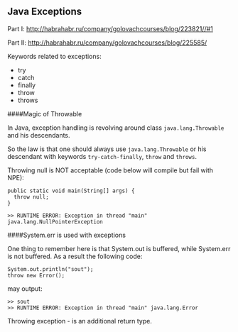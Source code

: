 Java Exceptions
---

Part I: http://habrahabr.ru/company/golovachcourses/blog/223821//#1

Part II: http://habrahabr.ru/company/golovachcourses/blog/225585/

Keywords related to exceptions: 

* try
* catch
* finally
* throw
* throws

####Magic of Throwable

In Java, exception handling is revolving around class `java.lang.Throwable` and his descendants.

So the law is that one should always use `java.lang.Throwable` or his descendant with keywords `try-catch-finally`, `throw` and `throws`.

Throwing null is NOT acceptable (code below will compile but fail with NPE):

```
public static void main(String[] args) {
  throw null;
}

>> RUNTIME ERROR: Exception in thread "main" java.lang.NullPointerException
```

####System.err is used with exceptions

One thing to remember here is that System.out is buffered, while System.err is not buffered.
As a result the following code:

```
System.out.println("sout");
throw new Error();
```

may output:

```
>> sout
>> RUNTIME ERROR: Exception in thread "main" java.lang.Error
```

Throwing exception - is an additional return type. 
